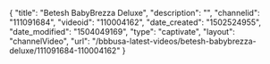 {
    "title": "Betesh BabyBrezza Deluxe",
    "description": "",
    "channelid": "111091684",
    "videoid": "110004162",
    "date_created": "1502524955",
    "date_modified": "1504049169",
    "type": "captivate",
    "layout": "channelVideo",
    "url": "\/bbbusa-latest-videos\/betesh-babybrezza-deluxe\/111091684-110004162"
}